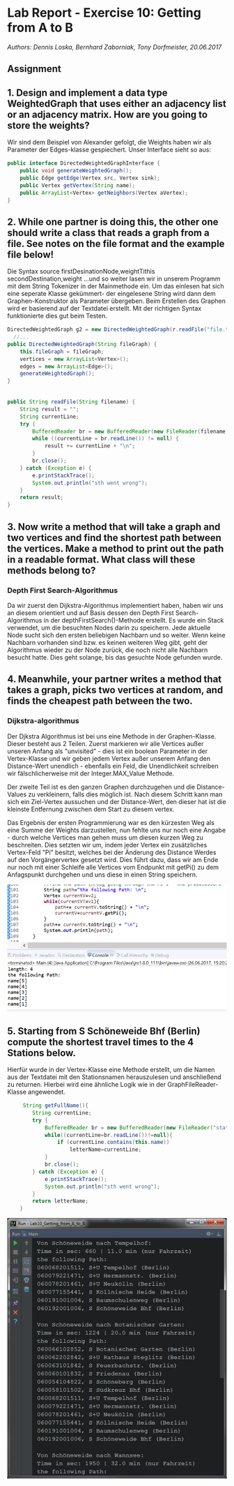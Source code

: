 # Lab Report - Exercise 10: Getting from A to B
_Authors: Dennis Loska, Bernhard Zaborniak, Tony Dorfmeister, 20.06.2017_
<!--  PRELAB not requiered -->
## Assignment

## 1. Design and implement a data type WeightedGraph that uses either an adjacency list or an adjacency matrix. How are you going to store the weights?

Wir sind dem Beispiel von Alexander gefolgt, die Weights haben wir als Parameter der Edges-klasse gespiechert. Unser Interface sieht so aus:

```Java
public interface DirectedWeightedGraphInterface {
	public void generateWeightedGraph();
	public Edge getEdge(Vertex src, Vertex sink);
	public Vertex getVertex(String name);
	public ArrayList<Vertex> getNeighbors(Vertex aVertex);
}

```

## 2. While one partner is doing this, the other one should write a class that reads a graph from a file. See notes on the file format and the example file below!

Die Syntax  source firstDesinationNode,weightTithis secondDestination,weight  ...und so weiter lasen wir in unserem Programm mit dem String Tokenizer in der Mainmethode ein. Um das einlesen hat sich eine seperate Klasse gekümmert- der eingelesene String wird dann dem Graphen-Konstruktor als Parameter übergeben. Beim Erstellen des Graphen wird er basierend auf der Textdatei erstellt. Mit der richtigen Syntax funktionierte dies gut beim Testen.

```Java
DirectedWeightedGraph g2 = new DirectedWeightedGraph(r.readFile("file.txt"));
  //...
public DirectedWeightedGraph(String fileGraph) {
    this.fileGraph = fileGraph;
    vertices = new ArrayList<Vertex>();
    edges = new ArrayList<Edge>();
    generateWeightedGraph();
}

```
```Java

public String readFile(String filename) {
    String result = "";
    String currentLine;
    try {
        BufferedReader br = new BufferedReader(new FileReader(filename));
        while ((currentLine = br.readLine()) != null) {
            result += currentLine + "\n";
        }
        br.close();
    } catch (Exception e) {
        e.printStackTrace();
        System.out.println("sth went wrong");
    }
    return result;
}

```

## 3. Now write a method that will take a graph and two vertices and find the shortest path between the vertices. Make a method to print out the path in a readable format. What class will these methods belong to?

### Depth First Search-Algorithmus

Da wir zuerst den Dijkstra-Algorithmus implementiert haben, haben wir uns an diesem orientiert und auf Basis dessen den Depth First Search-Algorithmus in der depthFirstSearch()-Methode erstellt. Es wurde ein Stack verwendet, um die besuchten Nodes darin zu speichern. Jede aktuelle Node sucht sich den ersten beliebigen Nachbarn und so weiter. Wenn keine Nachbarn vorhanden sind bzw. es keinen weiteren Weg gibt, geht der Algorithmus wieder zu der Node zurück, die noch nicht alle Nachbarn besucht hatte. Dies geht solange, bis das gesuchte Node gefunden wurde.


## 4. Meanwhile, your partner writes a method that takes a graph, picks two vertices at random, and finds the cheapest path between the two.

### Dijkstra-algorithmus

Der Djkstra Algorithmus ist bei uns eine Methode in der Graphen-Klasse. Dieser besteht aus 2 Teilen. Zuerst markieren wir alle Vertices außer unseren Anfang als "unvisited" - dies ist ein boolean Parameter in der Vertex-Klasse und wir geben jedem Vertex außer unserem Anfang den Distance-Wert unendlich - ebenfalls ein Feld, die Unendlichkeit schreiben wir fälschlicherweise mit der Integer.MAX_Value Methode.

Der zweite Teil ist es den ganzen Graphen durchzugehen und die Distance-Values zu verkleinern, falls dies möglich ist. Nach diesem Schritt kann man sich ein Ziel-Vertex aussuchen und der Distance-Wert, den dieser hat ist die kleinste Entfernung zwischen dem Start zu diesem vertex.

Das Ergebnis der ersten Programmierung war es den kürzesten Weg als eine Summe der Weights darzustellen, nun fehlte uns nur noch eine Angabe - durch welche Vertices man gehen muss um diesen kurzen Weg zu beschreiten. Dies setzten wir um, indem jeder Vertex ein zusätzliches Vertex-Feld "Pi" besitzt, welches bei der Änderung des Distance Werdes auf den Vorgängervertex gesetzt wird. Dies führt dazu, dass wir am Ende nur noch mit einer Schleife alle Vertices vom Endpunkt mit getPi() zu dem Anfagspunkt durchgehen und uns diese in einen String speichern.

![Unbenannt](Unbenannt.PNG)

## 5. Starting from S Schöneweide Bhf (Berlin) compute the shortest travel times to the 4 Stations below.

Hierfür wurde in der Vertex-Klasse eine Methode erstellt, um die Namen aus der Textdatei mit den Stationsnamen herauszulesen und anschließend zu returnen. Hierbei wird eine ähnliche Logik wie in der GraphFileReader-Klasse angewendet.

```Java
     String getFullName(){
        String currentLine;
        try {
            BufferedReader br = new BufferedReader(new FileReader("stationNames.txt"));
            while((currentLine=br.readLine())!=null){
                if (currentLine.contains(this.name))
                    letterName=currentLine;
            }
            br.close();
        } catch (Exception e) {
            e.printStackTrace();
            System.out.println("sth went wrong");
        }
        return letterName;
    }
```

![path](05.png)
